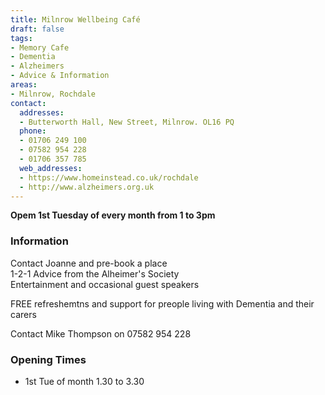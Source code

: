 ```yaml
---
title: Milnrow Wellbeing Café
draft: false
tags:
- Memory Cafe
- Dementia
- Alzheimers
- Advice & Information
areas:
- Milnrow, Rochdale
contact:
  addresses:
  - Butterworth Hall, New Street, Milnrow. OL16 PQ
  phone:
  - 01706 249 100
  - 07582 954 228
  - 01706 357 785
  web_addresses:
  - https://www.homeinstead.co.uk/rochdale
  - http://www.alzheimers.org.uk
---
```


**Opem 1st Tuesday of every month from 1 to 3pm** 
### Information
Contact Joanne and pre-book a place  
1-2-1  Advice from the Alheimer's Society  
Entertainment and occasional guest speakers  

FREE refreshemtns and support for preople living with Dementia and their carers  

Contact Mike Thompson on 07582 954 228

### Opening Times
* 1st Tue of month 1.30 to 3.30

